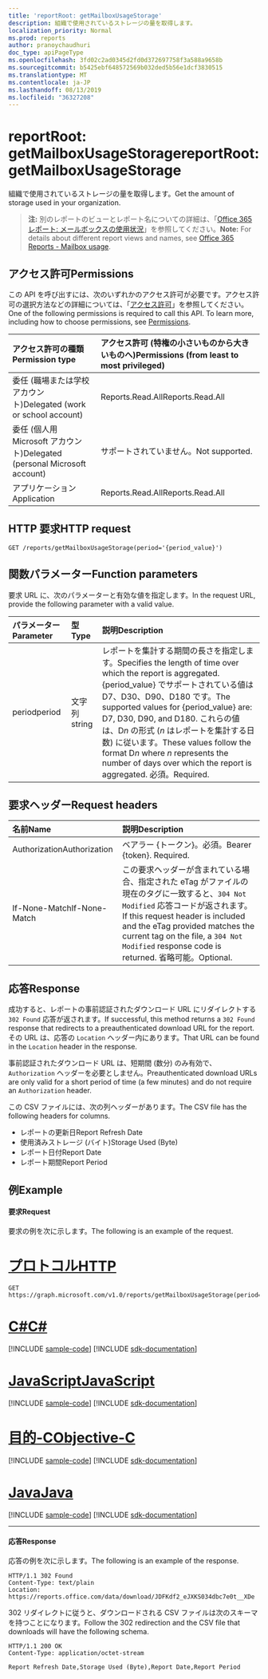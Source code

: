 ```yaml
---
title: 'reportRoot: getMailboxUsageStorage'
description: 組織で使用されているストレージの量を取得します。
localization_priority: Normal
ms.prod: reports
author: pranoychaudhuri
doc_type: apiPageType
ms.openlocfilehash: 3fd02c2ad0345d2fd0d372697758f3a588a9658b
ms.sourcegitcommit: b5425ebf648572569b032ded5b56e1dcf3830515
ms.translationtype: MT
ms.contentlocale: ja-JP
ms.lasthandoff: 08/13/2019
ms.locfileid: "36327208"
---
```

# <a name="reportroot-getmailboxusagestorage"></a><span data-ttu-id="3bba6-103">reportRoot: getMailboxUsageStorage</span><span class="sxs-lookup"><span data-stu-id="3bba6-103">reportRoot: getMailboxUsageStorage</span></span>

<span data-ttu-id="3bba6-104">組織で使用されているストレージの量を取得します。</span><span class="sxs-lookup"><span data-stu-id="3bba6-104">Get the amount of storage used in your organization.</span></span>

> <span data-ttu-id="3bba6-105">**注:** 別のレポートのビューとレポート名についての詳細は、「[Office 365 レポート: メールボックスの使用状況](https://support.office.com/client/Mailbox-usage-beffbe01-ce2d-4614-9ae5-7898868e2729)」を参照してください。</span><span class="sxs-lookup"><span data-stu-id="3bba6-105">**Note:** For details about different report views and names, see [Office 365 Reports - Mailbox usage](https://support.office.com/client/Mailbox-usage-beffbe01-ce2d-4614-9ae5-7898868e2729).</span></span>

## <a name="permissions"></a><span data-ttu-id="3bba6-106">アクセス許可</span><span class="sxs-lookup"><span data-stu-id="3bba6-106">Permissions</span></span>

<span data-ttu-id="3bba6-p101">この API を呼び出すには、次のいずれかのアクセス許可が必要です。アクセス許可の選択方法などの詳細については、「[アクセス許可](/graph/permissions-reference)」を参照してください。</span><span class="sxs-lookup"><span data-stu-id="3bba6-p101">One of the following permissions is required to call this API. To learn more, including how to choose permissions, see [Permissions](/graph/permissions-reference).</span></span>

| <span data-ttu-id="3bba6-109">アクセス許可の種類</span><span class="sxs-lookup"><span data-stu-id="3bba6-109">Permission type</span></span>                        | <span data-ttu-id="3bba6-110">アクセス許可 (特権の小さいものから大きいものへ)</span><span class="sxs-lookup"><span data-stu-id="3bba6-110">Permissions (from least to most privileged)</span></span> |
| :------------------------------------- | :--------------------------------------- |
| <span data-ttu-id="3bba6-111">委任 (職場または学校アカウント)</span><span class="sxs-lookup"><span data-stu-id="3bba6-111">Delegated (work or school account)</span></span>     | <span data-ttu-id="3bba6-112">Reports.Read.All</span><span class="sxs-lookup"><span data-stu-id="3bba6-112">Reports.Read.All</span></span>                         |
| <span data-ttu-id="3bba6-113">委任 (個人用 Microsoft アカウント)</span><span class="sxs-lookup"><span data-stu-id="3bba6-113">Delegated (personal Microsoft account)</span></span> | <span data-ttu-id="3bba6-114">サポートされていません。</span><span class="sxs-lookup"><span data-stu-id="3bba6-114">Not supported.</span></span>                           |
| <span data-ttu-id="3bba6-115">アプリケーション</span><span class="sxs-lookup"><span data-stu-id="3bba6-115">Application</span></span>                            | <span data-ttu-id="3bba6-116">Reports.Read.All</span><span class="sxs-lookup"><span data-stu-id="3bba6-116">Reports.Read.All</span></span>                         |

## <a name="http-request"></a><span data-ttu-id="3bba6-117">HTTP 要求</span><span class="sxs-lookup"><span data-stu-id="3bba6-117">HTTP request</span></span>


<!-- { "blockType": "ignored" } --> 

```http
GET /reports/getMailboxUsageStorage(period='{period_value}')
```

## <a name="function-parameters"></a><span data-ttu-id="3bba6-118">関数パラメーター</span><span class="sxs-lookup"><span data-stu-id="3bba6-118">Function parameters</span></span>

<span data-ttu-id="3bba6-119">要求 URL に、次のパラメーターと有効な値を指定します。</span><span class="sxs-lookup"><span data-stu-id="3bba6-119">In the request URL, provide the following parameter with a valid value.</span></span>

| <span data-ttu-id="3bba6-120">パラメーター</span><span class="sxs-lookup"><span data-stu-id="3bba6-120">Parameter</span></span> | <span data-ttu-id="3bba6-121">型</span><span class="sxs-lookup"><span data-stu-id="3bba6-121">Type</span></span>   | <span data-ttu-id="3bba6-122">説明</span><span class="sxs-lookup"><span data-stu-id="3bba6-122">Description</span></span>                              |
| :-------- | :----- | :--------------------------------------- |
| <span data-ttu-id="3bba6-123">period</span><span class="sxs-lookup"><span data-stu-id="3bba6-123">period</span></span>    | <span data-ttu-id="3bba6-124">文字列</span><span class="sxs-lookup"><span data-stu-id="3bba6-124">string</span></span> | <span data-ttu-id="3bba6-125">レポートを集計する期間の長さを指定します。</span><span class="sxs-lookup"><span data-stu-id="3bba6-125">Specifies the length of time over which the report is aggregated.</span></span> <span data-ttu-id="3bba6-126">{period_value} でサポートされている値は D7、D30、D90、D180 です。</span><span class="sxs-lookup"><span data-stu-id="3bba6-126">The supported values for {period_value} are: D7, D30, D90, and D180.</span></span> <span data-ttu-id="3bba6-127">これらの値は、D*n* の形式 (*n* はレポートを集計する日数) に従います。</span><span class="sxs-lookup"><span data-stu-id="3bba6-127">These values follow the format D*n* where *n* represents the number of days over which the report is aggregated.</span></span> <span data-ttu-id="3bba6-128">必須。</span><span class="sxs-lookup"><span data-stu-id="3bba6-128">Required.</span></span> |

## <a name="request-headers"></a><span data-ttu-id="3bba6-129">要求ヘッダー</span><span class="sxs-lookup"><span data-stu-id="3bba6-129">Request headers</span></span>

| <span data-ttu-id="3bba6-130">名前</span><span class="sxs-lookup"><span data-stu-id="3bba6-130">Name</span></span>          | <span data-ttu-id="3bba6-131">説明</span><span class="sxs-lookup"><span data-stu-id="3bba6-131">Description</span></span>                              |
| :------------ | :--------------------------------------- |
| <span data-ttu-id="3bba6-132">Authorization</span><span class="sxs-lookup"><span data-stu-id="3bba6-132">Authorization</span></span> | <span data-ttu-id="3bba6-p103">ベアラー {トークン}。必須。</span><span class="sxs-lookup"><span data-stu-id="3bba6-p103">Bearer {token}. Required.</span></span>                |
| <span data-ttu-id="3bba6-135">If-None-Match</span><span class="sxs-lookup"><span data-stu-id="3bba6-135">If-None-Match</span></span> | <span data-ttu-id="3bba6-136">この要求ヘッダーが含まれている場合、指定された eTag がファイルの現在のタグに一致すると、`304 Not Modified` 応答コードが返されます。</span><span class="sxs-lookup"><span data-stu-id="3bba6-136">If this request header is included and the eTag provided matches the current tag on the file, a `304 Not Modified` response code is returned.</span></span> <span data-ttu-id="3bba6-137">省略可能。</span><span class="sxs-lookup"><span data-stu-id="3bba6-137">Optional.</span></span> |

## <a name="response"></a><span data-ttu-id="3bba6-138">応答</span><span class="sxs-lookup"><span data-stu-id="3bba6-138">Response</span></span>

<span data-ttu-id="3bba6-139">成功すると、レポートの事前認証されたダウンロード URL にリダイレクトする `302 Found` 応答が返されます。</span><span class="sxs-lookup"><span data-stu-id="3bba6-139">If successful, this method returns a `302 Found` response that redirects to a preauthenticated download URL for the report.</span></span> <span data-ttu-id="3bba6-140">その URL は、応答の `Location` ヘッダー内にあります。</span><span class="sxs-lookup"><span data-stu-id="3bba6-140">That URL can be found in the `Location` header in the response.</span></span>

<span data-ttu-id="3bba6-141">事前認証されたダウンロード URL は、短期間 (数分) のみ有効で、`Authorization` ヘッダーを必要としません。</span><span class="sxs-lookup"><span data-stu-id="3bba6-141">Preauthenticated download URLs are only valid for a short period of time (a few minutes) and do not require an `Authorization` header.</span></span>

<span data-ttu-id="3bba6-142">この CSV ファイルには、次の列ヘッダーがあります。</span><span class="sxs-lookup"><span data-stu-id="3bba6-142">The CSV file has the following headers for columns.</span></span>

- <span data-ttu-id="3bba6-143">レポートの更新日</span><span class="sxs-lookup"><span data-stu-id="3bba6-143">Report Refresh Date</span></span>
- <span data-ttu-id="3bba6-144">使用済みストレージ (バイト)</span><span class="sxs-lookup"><span data-stu-id="3bba6-144">Storage Used (Byte)</span></span>
- <span data-ttu-id="3bba6-145">レポート日付</span><span class="sxs-lookup"><span data-stu-id="3bba6-145">Report Date</span></span>
- <span data-ttu-id="3bba6-146">レポート期間</span><span class="sxs-lookup"><span data-stu-id="3bba6-146">Report Period</span></span>

## <a name="example"></a><span data-ttu-id="3bba6-147">例</span><span class="sxs-lookup"><span data-stu-id="3bba6-147">Example</span></span>

#### <a name="request"></a><span data-ttu-id="3bba6-148">要求</span><span class="sxs-lookup"><span data-stu-id="3bba6-148">Request</span></span>

<span data-ttu-id="3bba6-149">要求の例を次に示します。</span><span class="sxs-lookup"><span data-stu-id="3bba6-149">The following is an example of the request.</span></span>


# <a name="httptabhttp"></a>[<span data-ttu-id="3bba6-150">プロトコル</span><span class="sxs-lookup"><span data-stu-id="3bba6-150">HTTP</span></span>](#tab/http)
<!--{
  "blockType": "request",
  "isComposable": true,
  "name": "reportroot_getmailboxusagestorage"
}-->

```http
GET https://graph.microsoft.com/v1.0/reports/getMailboxUsageStorage(period='D7')
```
# <a name="ctabcsharp"></a>[<span data-ttu-id="3bba6-151">C#</span><span class="sxs-lookup"><span data-stu-id="3bba6-151">C#</span></span>](#tab/csharp)
[!INCLUDE [sample-code](../includes/snippets/csharp/reportroot-getmailboxusagestorage-csharp-snippets.md)]
[!INCLUDE [sdk-documentation](../includes/snippets/snippets-sdk-documentation-link.md)]

# <a name="javascripttabjavascript"></a>[<span data-ttu-id="3bba6-152">JavaScript</span><span class="sxs-lookup"><span data-stu-id="3bba6-152">JavaScript</span></span>](#tab/javascript)
[!INCLUDE [sample-code](../includes/snippets/javascript/reportroot-getmailboxusagestorage-javascript-snippets.md)]
[!INCLUDE [sdk-documentation](../includes/snippets/snippets-sdk-documentation-link.md)]

# <a name="objective-ctabobjc"></a>[<span data-ttu-id="3bba6-153">目的-C</span><span class="sxs-lookup"><span data-stu-id="3bba6-153">Objective-C</span></span>](#tab/objc)
[!INCLUDE [sample-code](../includes/snippets/objc/reportroot-getmailboxusagestorage-objc-snippets.md)]
[!INCLUDE [sdk-documentation](../includes/snippets/snippets-sdk-documentation-link.md)]

# <a name="javatabjava"></a>[<span data-ttu-id="3bba6-154">Java</span><span class="sxs-lookup"><span data-stu-id="3bba6-154">Java</span></span>](#tab/java)
[!INCLUDE [sample-code](../includes/snippets/java/reportroot-getmailboxusagestorage-java-snippets.md)]
[!INCLUDE [sdk-documentation](../includes/snippets/snippets-sdk-documentation-link.md)]

---


#### <a name="response"></a><span data-ttu-id="3bba6-155">応答</span><span class="sxs-lookup"><span data-stu-id="3bba6-155">Response</span></span>

<span data-ttu-id="3bba6-156">応答の例を次に示します。</span><span class="sxs-lookup"><span data-stu-id="3bba6-156">The following is an example of the response.</span></span>

<!-- {
  "blockType": "response",
  "truncated": true,
  "@odata.type": "microsoft.graph.report"
} -->

```http
HTTP/1.1 302 Found
Content-Type: text/plain
Location: https://reports.office.com/data/download/JDFKdf2_eJXKS034dbc7e0t__XDe
```

<span data-ttu-id="3bba6-157">302 リダイレクトに従うと、ダウンロードされる CSV ファイルは次のスキーマを持つことになります。</span><span class="sxs-lookup"><span data-stu-id="3bba6-157">Follow the 302 redirection and the CSV file that downloads will have the following schema.</span></span>

<!-- { "blockType": "ignored" } --> 

```http
HTTP/1.1 200 OK
Content-Type: application/octet-stream

Report Refresh Date,Storage Used (Byte),Report Date,Report Period
```
<!-- uuid: 8fcb5dbc-d5aa-4681-8e31-b001d5168d79 
2015-10-25 14:57:30 UTC -->
<!-- {
  "type": "#page.annotation",
  "description": "Example",
  "keywords": "",
  "section": "documentation",
  "tocPath": "",
  "suppressions": [
  ]
}-->
